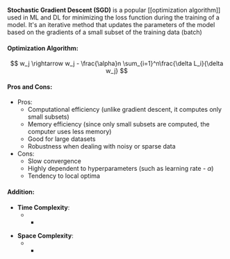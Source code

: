 **Stochastic Gradient Descent (SGD)** is a popular [[optimization algorithm]] used in ML and DL for minimizing the loss function during the training of a model. It's an iterative method that updates the parameters of the model based on the gradients of a small subset of the training data (batch)

#### Optimization Algorithm:
$$ 
w_j \rightarrow w_j - \frac{\alpha}n \sum_{i=1}^n\frac{\delta L_i}{\delta w_j}  
$$

#### Pros and Cons:

* Pros:
	* Computational efficiency (unlike gradient descent, it computes only small subsets)
	* Memory efficiency (since only small subsets are computed, the computer uses less memory)
	* Good for large datasets
	* Robustness when dealing with noisy or sparse data
* Cons:
	* Slow convergence
	* Highly dependent to hyperparameters (such as learning rate - $\alpha$)
	* Tendency to local optima

#### Addition:

* **Time Complexity**:
	- -
- **Space Complexity**: 
	-  -